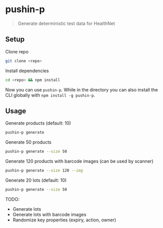 # pushin-p

> Generate deterministic test data for HealthNet

## Setup

Clone repo

```bash
git clone <repo>
```

Install dependencies

```bash
cd <repo> && npm install
```

Now you can use `pushin-p`. While in the directory you can also install the CLI globally with `npm install -g pushin-p`.

## Usage

Generate products (default: 10)

```bash
pushin-p generate
```

Generate 50 products

```bash
pushin-p generate --size 50
```

Generate 120 products with barcode images (can be used by scanner)

```bash
pushin-p generate --size 120 --img
```

Generate 20 lots (default: 10)

```bash
pushin-p generate --size 50
```

TODO:

- Generate lots
- Generate lots with barcode images
- Randomize key properties (expiry, action, owner)